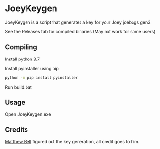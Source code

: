# JoeyKeygen

JoeyKeygen is a script that generates a key for your Joey joebags gen3

See the Releases tab for compiled binaries (May not work for some users)

## Compiling

Install [python 3.7](https://www.python.org/downloads/release/python-376/)

Install pyinstaller using pip

```bash
python -m pip install pyinstaller
```

Run build.bat

## Usage

Open JoeyKeygen.exe

## Credits

[Matthew Bell](https://github.com/mdbell) figured out the key generation, all credit goes to him.